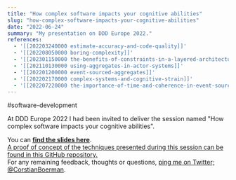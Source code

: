 ```yaml
---
title: "How complex software impacts your cognitive abilities"
slug: "how-complex-software-impacts-your-cognitive-abilities"
date: "2022-06-24"
summary: "My presentation on DDD Europe 2022."
references: 
  - '[[202203240000 estimate-accuracy-and-code-quality]]'
  - '[[202208050000 boring-complexity]]'
  - '[[202301150000 the-benefits-of-constraints-in-a-layered-architecture]]'
  - '[[202110130000 using-aggregates-in-actor-systems]]'
  - '[[202201200000 event-sourced-aggregates]]'
  - '[[202202170000 complex-systems-and-cognitive-strain]]'
  - '[[202207220000 the-importance-of-time-and-coherence-in-event-sourced-systems]]'
---
```


#software-development

At DDD Europe 2022 I had been invited to deliver the session named "How complex software impacts your cognitive abilities".

You can [**find the slides here**](https://cms.corstianboerman.com/uploads/How_complex_software_impacts_your_cognitive_abilities_680d47d279.pdf).  
[A proof of concept of the techniques presented during this session can be found in this GitHub repository.](https://github.com/corstian/domain-components)  
For any remaining feedback, thoughts or questions, [ping me on Twitter; @CorstianBoerman](https://twitter.com/CorstianBoerman).




